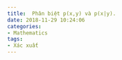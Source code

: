 ```yaml
---
title:  Phân biệt p(x,y) và p(x|y).
date: 2018-11-29 10:24:06
categories:
- Mathematics
tags:
- Xác xuất
---
```


